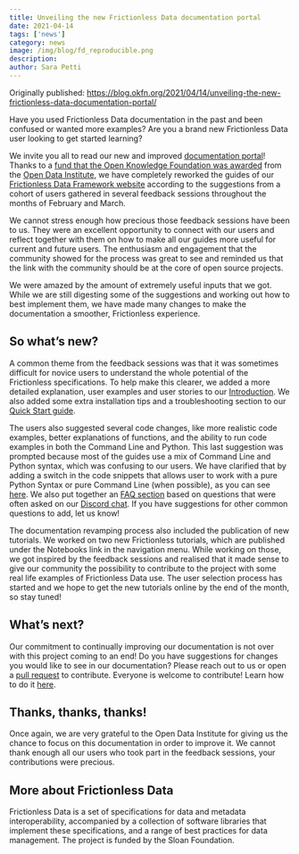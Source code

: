 ```yaml
---
title: Unveiling the new Frictionless Data documentation portal
date: 2021-04-14
tags: ['news']
category: news
image: /img/blog/fd_reproducible.png
description:
author: Sara Petti
---
```

Originally published: https://blog.okfn.org/2021/04/14/unveiling-the-new-frictionless-data-documentation-portal/

Have you used Frictionless Data documentation in the past and been confused or wanted more examples? Are you a brand new Frictionless Data user looking to get started learning? 

We invite you all to read our new and improved [documentation portal](https://framework.frictionlessdata.io/)! Thanks to a [fund that the Open Knowledge Foundation was awarded](https://frictionlessdata.io/blog/2021/01/13/partnering-with-odi/) from the [Open Data Institute](https://theodi.org/), we have completely reworked the guides of our [Frictionless Data Framework website](https://framework.frictionlessdata.io/) according to the suggestions from a cohort of users gathered in several feedback sessions throughout the months of February and March. 

We cannot stress enough how precious those feedback sessions have been to us. They were an excellent opportunity to connect with our users and reflect together with them on how to make all our guides more useful for current and future users. The enthusiasm and engagement that the community showed for the process was great to see and reminded us that the link with the community should be at the core of open source projects.

We were amazed by the amount of extremely useful inputs that we got. While we are still digesting some of the suggestions and working out how to best implement them, we have made many changes to make the documentation a smoother, Frictionless experience.

## So what’s new?

A common theme from the feedback sessions was that it was sometimes difficult for novice users to understand the whole potential of the Frictionless specifications. To help make this clearer, we added a more detailed explanation, user examples and user stories to our [Introduction](https://framework.frictionlessdata.io/docs/guides/introduction). We also added some extra installation tips and a troubleshooting section to our [Quick Start guide](https://framework.frictionlessdata.io/docs/guides/quick-start).
 
The users also suggested several code changes, like more realistic code examples, better explanations of functions, and the ability to run code examples in both the Command Line and Python. This last suggestion was prompted because most of the guides use a mix of Command Line and Python syntax, which was confusing to our users. We have clarified that by adding a switch in the code snippets that allows user to work with a pure Python Syntax or pure Command Line (when possible), as you can see [here](https://framework.frictionlessdata.io/docs/guides/basic-examples). We also put together an [FAQ section](https://framework.frictionlessdata.io/docs/faq/) based on questions that were often asked on our [Discord chat](https://discord.com/invite/Sewv6av). If you have suggestions for other common questions to add, let us know!

The documentation revamping process also included the publication of new tutorials. We worked on two new Frictionless tutorials, which are published under the Notebooks link in the navigation menu. While working on those, we got inspired by the feedback sessions and realised that it made sense to give our community the possibility to contribute to the project with some real life examples of Frictionless Data use. The user selection process has started and we hope to get the new tutorials online by the end of the month, so stay tuned!

## What’s next?

Our commitment to continually improving our documentation is not over with this project coming to an end! Do you have suggestions for changes you would like to see in our documentation? Please reach out to us or open a [pull request](https://github.com/frictionlessdata/frictionless-py/pulls) to contribute. Everyone is welcome to contribute! Learn how to do it [here](https://framework.frictionlessdata.io/docs/development/contributing).

## Thanks, thanks, thanks!

Once again, we are very grateful to the Open Data Institute for giving us the chance to focus on this documentation in order to improve it. We cannot thank enough all our users who took part in the feedback sessions, your contributions were precious.

## More about Frictionless Data

Frictionless Data is a set of specifications for data and metadata interoperability, accompanied by a collection of software libraries that implement these specifications, and a range of best practices for data management. The project is funded by the Sloan Foundation.
